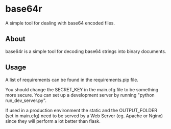 # base64r

A simple tool for dealing with base64 encoded files.

## About

base64r is a simple tool for decoding base64 strings into binary documents.

## Usage

A list of requirements can be found in the requirements.pip file.

You should change the SECRET_KEY in the main.cfg file to be something more secure.
You can set up a development server by running "python run_dev_server.py".

If used in a production environment the static and the OUTPUT_FOLDER (set in main.cfg) need to be served by a Web Server (eg. Apache or Nginx) since they will perform a lot better than flask.


